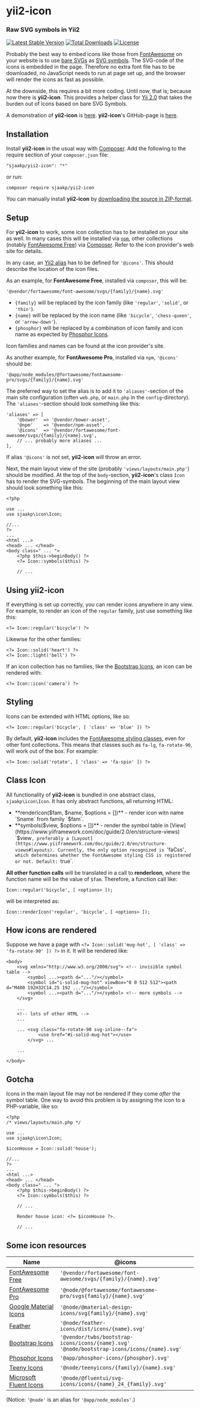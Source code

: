 yii2-icon
=========
 
### Raw SVG symbols in Yii2 ###

[![Latest Stable Version](https://poser.pugx.org/sjaakp/yii2-icon/v/stable)](https://packagist.org/packages/sjaakp/yii2-collapse)
[![Total Downloads](https://poser.pugx.org/sjaakp/yii2-icon/downloads)](https://packagist.org/packages/sjaakp/yii2-collapse)
[![License](https://poser.pugx.org/sjaakp/yii2-icon/license)](https://packagist.org/packages/sjaakp/yii2-collapse)

Probably the best way to embed icons like those from [FontAwesome](https://fontawesome.com/)
on your 
website is to use [bare SVGs](https://fontawesome.com/docs/web/add-icons/svg-bare)
as [SVG symbols](https://fontawesome.com/docs/web/add-icons/svg-symbols).
The SVG-code of the icons is embedded in the page. Therefore no extra font file has to be downloaded,
no JavaScript needs to run at page set up,
and the browser will render the icons as fast as possible.

At the downside, this requires a bit more coding. Until now, that is; because now there is **yii2-icon**.
This provides a helper class for [Yii 2.0](https://www.yiiframework.com/) that
takes the burden out of icons based on bare SVG Symbols.

A demonstration of **yii2-icon** is
[here](http://www.sjaakpriester.nl/software/icon).
**yii2-icon**'s GitHub-page is [here](https://github.com/sjaakp/yii2-icon).

## Installation ##

Install **yii2-icon** in the usual way with [Composer](https://getcomposer.org/).
Add the following to the require section of your `composer.json` file:

`"sjaakp/yii2-icon": "*"`

or run:

`composer require sjaakp/yii2-icon`

You can manually install **yii2-icon** by [downloading the source in ZIP-format](https://github.com/sjaakp/yii2-icon/archive/master.zip).

## Setup ##

For **yii2-icon** to work, some icon collection has to be installed on your site as well.
In many cases this will be installed via [`npm`](https://www.npmjs.com/), other
collections (notably [FontAwesome Free](https://fontawesome.com/)) via
[Composer](https://getcomposer.org/). Refer to the icon provider's web site for details.

In any case, an [Yii2 alias](https://www.yiiframework.com/doc/guide/2.0/en/concept-aliases)
has to be defined for `'@icons'`. This should describe the
location of the icon files.

As an example, for **FontAwesome Free**, installed via `composer`, this will be:

`'@vendor/fortawesome/font-awesome/svgs/{family}/{name}.svg'`

 - `{family}` will be replaced by the icon family (like `'regular'`,
`'solid'`, or `'thin'`). 
 - `{name}` will be replaced by the icon name (like
`'bicycle'`, `'chess-queen'`, or `'arrow-down'`). 
 - `{phosphor}` will be replaced by a combination of icon family and icon name
as expected by [Phosphor Icons](https://phosphoricons.com/).

Icon families and names can be found at the 
icon provider's site.

As another example, for **FontAwesome Pro**, installed via `npm`, `'@icons'` 
should be:

`'@app/node_modules/@fortawesome/fontawesome-pro/svgs/{family}/{name}.svg'`

The preferred way to set the alias is to add it to `'aliases'`-section
of the main site configuration (often `web.php`, or `main.php` in the `config`-directory).
The `'aliases'`-section should look something like this:

    'aliases' => [
        '@bower'  => '@vendor/bower-asset',
        '@npm'    => '@vendor/npm-asset',
        '@icons'  => '@vendor/fortawesome/font-awesome/svgs/{family}/{name}.svg',
        // ... probably more aliases ...
    ],

If alias `'@icons'` is not set, **yii2-icon** will throw an error.

Next, the main layout view of the site (probably `'views/layouts/main.php'`) should
be modified. At the top of the `body`-section, **yii2-icon**'s
class `Icon` has to render the
SVG-symbols. The beginning of the main layout view should look something like this:

    <?php

    use ...
    use sjaakp\icon\Icon;

    //...
    ?>
    ...
    <html ...>
    <head> ... </head>
    <body class=" ... ">
        <?php $this->beginBody() ?>
        <?= Icon::symbols($this) ?>

        // ...



## Using yii2-icon ##

If everything is set up correctly, you can render icons
anywhere in any view. For example, to render an icon of the `regular` family, just
use something like this:

    <?= Icon::regular('bicycle') ?>

Likewise for the other families:

    <?= Icon::solid('heart') ?>
    <?= Icon::light('bell') ?>

If an icon collection has no families, like the [Bootstrap Icons](https://icons.getbootstrap.com/),
an icon can be rendered with:

    <?= Icon::icon('camera') ?>

## Styling ##

Icons can be extended with HTML options, like so:

    <?= Icon::regular('bicycle', [ 'class' => 'blue' ]) ?>

By default, **yii2-icon** includes the [FontAwesome styling classes](https://fontawesome.com/docs/web/style/styling),
even for other font collections. This means that classes
such as `fa-lg`, `fa-rotate-90`, will work out of the box. For example:

    <?= Icon::solid('rotate', [ 'class' => 'fa-spin' ]) ?>

## Class Icon ##

All functionality of **yii2-icon** is bundled in one abstract class, `sjaakp\icon\Icon`.
It has only abstract functions, all returning HTML:

 - **renderIcon($fam, $name, $options = [])** - render icon witn name `Sname`
from family `$fam`.
 - **symbols($view, $options = [])** - render the symbol table in 
[View](https://www.yiiframework.com/doc/guide/2.0/en/structure-views) `$view`,
preferably a [Layout](https://www.yiiframework.com/doc/guide/2.0/en/structure-views#layouts).
Currently, the only option recognized is `'faCss'`, which determines whether
the FontAwesome styling CSS is registered or not. Default: `true`.

**All other function calls** will be translated in a call to **renderIcon**,
where the function name will be the value of `$fam`. Therefore, a function
call like:

    Icon::regular('bicycle', [ <options> ]);

will be interpreted as:

    Icon::renderIcon('regular', 'bicycle', [ <options> ]);

## How icons are rendered ##

Suppose we have a page with `<?= Icon::solid('mug-hot', [ 'class' => 'fa-rotate-90' ]) ?>`
in it. It will be rendered like:

    <body>
        <svg xmlns="http://www.w3.org/2000/svg"> <!-- invisible symbol table -->
            <symbol ...><path d="..."/></symbol>
            <symbol id="i-solid-mug-hot" viewBox="0 0 512 512"><path d="M400 192H32C14.25 192 ..."/></symbol>
            <symbol ...><path d="..."/></symbol> <!-- more symbols -->
        </svg>

        ...
        <!-- lots of other HTML -->
        ...
    
        ... <svg class="fa-rotate-90 svg-inline--fa">
                <use href="#i-solid-mug-hot"></use>
            </svg> ...

        ...
    
    </body>

## Gotcha ##

Icons in the main layout file may not be rendered if they come *after* the 
symbol table. One way to avoid this problem is by assigning the icon to a PHP-variable,
like so:

    <?php
    /* views/layouts/main.php */

    use ...
    use sjaakp\icon\Icon;

    $iconHouse = Icon::solid('house');

    //...
    ?>
    ...
    <html ...>
    <head> ... </head>
    <body class=" ... ">
        <?php $this->beginBody() ?>
        <?= Icon::symbols($this) ?>

        // ...

        Render house icon: <?= $iconHouse ?>.

        // ...

## Some icon resources ##

| Name                                                    | @icons                                                                                            |
|---------------------------------------------------------|---------------------------------------------------------------------------------------------------|
| [FontAwesome Free](https://fontawesome.com/)            | `'@vendor/fortawesome/font-awesome/svgs/{family}/{name}.svg'`                                     |
| [FontAwesome Pro](https://fontawesome.com/)             | `'@node/@fortawesome/fontawesome-pro/svgs{family}/{name}.svg'`                                    |
| [Google Material Icons](https://fonts.google.com/icons) | `'@node/@material-design-icons/svg{family}/{name}.svg'`                                           |
| [Feather](https://feathericons.com/)                    | `'@node/feather-icons/dist/icons/{name}.svg'`                                                     |
| [Bootstrap Icons](https://icons.getbootstrap.com/)      | `'@vendor/twbs/bootstrap-icons/icons/{name}.svg'`<br/> `'@node/bootstrap-icons/icons/{name}.svg'` |
| [Phosphor Icons](https://phosphoricons.com/)            | `'@app/phosphor-icons/{phosphor}.svg'`                                                            |
| [Teeny Icons](https://teenyicons.com/)                  | `'@node/teenyicons/{family}/{name}.svg'`                                                          |
| [Microsoft Fluent Icons](https://fluenticons.co/)       | `'@node/@fluentui/svg-icons/icons/{name}_24_{family}.svg'`                                        |  

(Notice: `'@node'` is an alias for `'@app/node_modules'`.)